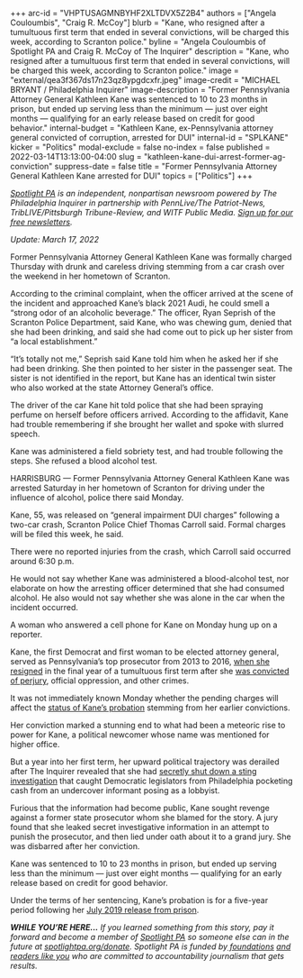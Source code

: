 +++
arc-id = "VHPTUSAGMNBYHF2XLTDVX5Z2B4"
authors = ["Angela Couloumbis", "Craig R. McCoy"]
blurb = "Kane, who resigned after a tumultuous first term that ended in several convictions, will be charged this week, according to Scranton police."
byline = "Angela Couloumbis of Spotlight PA and Craig R. McCoy of The Inquirer"
description = "Kane, who resigned after a tumultuous first term that ended in several convictions, will be charged this week, according to Scranton police."
image = "external/qea3f367ds17n23qz8ypgdcxfr.jpeg"
image-credit = "MICHAEL BRYANT / Philadelphia Inquirer"
image-description = "Former Pennsylvania Attorney General Kathleen Kane was sentenced to 10 to 23 months in prison, but ended up serving less than the minimum — just over eight months — qualifying for an early release based on credit for good behavior."
internal-budget = "Kathleen Kane, ex-Pennsylvania attorney general convicted of corruption, arrested for DUI"
internal-id = "SPLKANE"
kicker = "Politics"
modal-exclude = false
no-index = false
published = 2022-03-14T13:13:00-04:00
slug = "kathleen-kane-dui-arrest-former-ag-conviction"
suppress-date = false
title = "Former Pennsylvania Attorney General Kathleen Kane arrested for DUI"
topics = ["Politics"]
+++

<a href="https://www.spotlightpa.org/"><i>Spotlight PA</i></a><i> is an independent, nonpartisan newsroom powered by The Philadelphia Inquirer in partnership with PennLive/The Patriot-News, TribLIVE/Pittsburgh Tribune-Review, and WITF Public Media. </i><a href="https://www.spotlightpa.org/newsletters"><i>Sign up for our free newsletters</i></a><i>.</i>

<i>Update: March 17, 2022</i>

Former Pennsylvania Attorney General Kathleen Kane was formally charged Thursday with drunk and careless driving stemming from a car crash over the weekend in her hometown of Scranton.

According to the criminal complaint, when the officer arrived at the scene of the incident and approached Kane’s black 2021 Audi, he could smell a “strong odor of an alcoholic beverage.” The officer, Ryan Seprish of the Scranton Police Department, said Kane, who was chewing gum, denied that she had been drinking, and said she had come out to pick up her sister from “a local establishment.”

“It’s totally not me,” Seprish said Kane told him when he asked her if she had been drinking. She then pointed to her sister in the passenger seat. The sister is not identified in the report, but Kane has an identical twin sister who also worked at the state Attorney General’s office.

The driver of the car Kane hit told police that she had been spraying perfume on herself before officers arrived. According to the affidavit, Kane had trouble remembering if she brought her wallet and spoke with slurred speech.

Kane was administered a field sobriety test, and had trouble following the steps. She refused a blood alcohol test.

HARRISBURG — Former Pennsylvania Attorney General Kathleen Kane was arrested Saturday in her hometown of Scranton for driving under the influence of alcohol, police there said Monday.

Kane, 55, was released on “general impairment DUI charges” following a two-car crash, Scranton Police Chief Thomas Carroll said. Formal charges will be filed this week, he said.

There were no reported injuries from the crash, which Carroll said occurred around 6:30 p.m.

<script src="https://www.spotlightpa.org/embed.js" async></script><div data-spl-embed-version="1" data-spl-src="https://www.spotlightpa.org/embeds/newsletter/"></div>

He would not say whether Kane was administered a blood-alcohol test, nor elaborate on how the arresting officer determined that she had consumed alcohol. He also would not say whether she was alone in the car when the incident occurred.

A woman who answered a cell phone for Kane on Monday hung up on a reporter.

Kane, the first Democrat and first woman to be elected attorney general, served as Pennsylvania’s top prosecutor from 2013 to 2016, <a href="https://www.inquirer.com/philly/news/politics/20160818_On_last_day_in_office__Kane_says_she_has__no_regrets_.html" target="_blank">when she resigned</a> in the final year of a tumultuous first term after she <a href="https://www.inquirer.com/philly/news/20160816_Jury__A_G__Kane_guilty_of_perjury__obstruction__all_other_charges.html" target="_blank">was convicted of perjury</a>, official oppression, and other crimes.

It was not immediately known Monday whether the pending charges will affect the <a href="https://www.inquirer.com/news/kathleen-kane-released-jail-attorney-general-pennsylvania-grand-jury-leak-20190730.html" target="_blank">status of Kane’s probation</a> stemming from her earlier convictions.

Her conviction marked a stunning end to what had been a meteoric rise to power for Kane, a political newcomer whose name was mentioned for higher office.

But a year into her first term, her upward political trajectory was derailed after The Inquirer revealed that she had <a href="https://www.inquirer.com/philly/news/20140316_Kane_shut_down_sting_that_snared_Phila__officials.html">secretly shut down a sting investigation</a> that caught Democratic legislators from Philadelphia pocketing cash from an undercover informant posing as a lobbyist.

<script src="https://www.spotlightpa.org/embed.js" async></script><div data-spl-embed-version="1" data-spl-src="https://www.spotlightpa.org/embeds/donate/"></div>

Furious that the information had become public, Kane sought revenge against a former state prosecutor whom she blamed for the story. A jury found that she leaked secret investigative information in an attempt to punish the prosecutor, and then lied under oath about it to a grand jury. She was disbarred after her conviction.

Kane was sentenced to 10 to 23 months in prison, but ended up serving less than the minimum — just over eight months — qualifying for an early release based on credit for good behavior.

Under the terms of her sentencing, Kane’s probation is for a five-year period following her <a href="https://www.inquirer.com/news/kathleen-kane-released-jail-attorney-general-pennsylvania-grand-jury-leak-20190730.html">July 2019 release from prison</a>.

<i><b>WHILE YOU’RE HERE...</b></i><i> If you learned something from this story, pay it forward and become a member of </i><a href="https://www.spotlightpa.org/"><i>Spotlight PA</i></a><i> so someone else can in the future at </i><a href="http://spotlightpa.org/donate"><i>spotlightpa.org/donate</i></a><i>. Spotlight PA is funded by</i><a href="https://www.spotlightpa.org/support"><i> foundations</i></a><i> </i><a href="https://www.spotlightpa.org/support"><i>and readers like you</i></a><i> who are committed to accountability journalism that gets results.</i>
